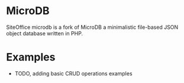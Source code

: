 # MicroDB

SiteOffice microdb is a fork of MicroDB a minimalistic file-based JSON object database written in PHP.

# Examples
- TODO, adding basic CRUD operations examples

